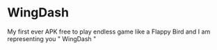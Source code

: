 # WingDash
My first ever APK free to play endless game like a Flappy Bird and I am representing you " WingDash "
